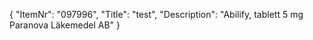 {
  "ItemNr": "097996",
  "Title": "test",
  "Description": "Abilify, tablett 5 mg Paranova Läkemedel AB"
}
